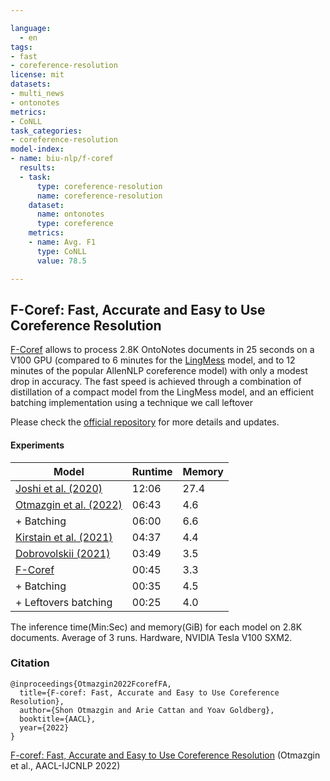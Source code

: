 ```yaml
---

language: 
  - en
tags:
- fast
- coreference-resolution
license: mit
datasets:
- multi_news
- ontonotes
metrics:
- CoNLL
task_categories:
- coreference-resolution
model-index:
- name: biu-nlp/f-coref
  results:
  - task:
      type: coreference-resolution
      name: coreference-resolution
    dataset:
      name: ontonotes
      type: coreference
    metrics:
    - name: Avg. F1
      type: CoNLL
      value: 78.5

---
```


## F-Coref: Fast, Accurate and Easy to Use Coreference Resolution

[F-Coref](https://arxiv.org/abs/2209.04280) allows to process 2.8K OntoNotes documents in 25 seconds on a V100 GPU (compared to 6 minutes for the [LingMess](https://arxiv.org/abs/2205.12644) model, and to 12 minutes of the popular AllenNLP coreference model) with only a modest drop in accuracy.
The fast speed is achieved through a combination of distillation of a compact model from the LingMess model, and an efficient batching implementation using a technique we call leftover

Please check the [official repository](https://github.com/shon-otmazgin/fastcoref) for more details and updates.

#### Experiments

| Model                 | Runtime | Memory  |
|-----------------------|---------|---------|
| [Joshi et al. (2020)](https://arxiv.org/abs/1907.10529)    | 12:06 | 27.4 |
| [Otmazgin et al. (2022)](https://arxiv.org/abs/2205.12644) | 06:43 | 4.6 |
|      + Batching                                            | 06:00 | 6.6 |
| [Kirstain et al. (2021)](https://arxiv.org/abs/2101.00434) | 04:37 | 4.4 |
| [Dobrovolskii (2021)](https://arxiv.org/abs/2109.04127)    | 03:49 | 3.5 |
| [F-Coref](https://arxiv.org/abs/2209.04280)                | 00:45 | 3.3 |
|      + Batching                                            | 00:35 | 4.5 |
|           + Leftovers batching                             | 00:25 | 4.0 |
The inference time(Min:Sec) and memory(GiB) for each model on 2.8K documents. Average of 3 runs. Hardware, NVIDIA Tesla V100 SXM2.

### Citation

```
@inproceedings{Otmazgin2022FcorefFA,
  title={F-coref: Fast, Accurate and Easy to Use Coreference Resolution},
  author={Shon Otmazgin and Arie Cattan and Yoav Goldberg},
  booktitle={AACL},
  year={2022}
}
```
[F-coref: Fast, Accurate and Easy to Use Coreference Resolution](https://aclanthology.org/2022.aacl-demo.6) (Otmazgin et al., AACL-IJCNLP 2022)